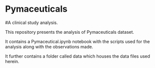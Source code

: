# Pymaceuticals
#A clinical study analysis.

This repository presents the analysis of Pymaceuticals dataset.

It contains a Pymaceutical.ipynb notebook with the scripts used for the analysis along with the observations made.

It further contains a folder called data which houses the data files used herein.

